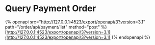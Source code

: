 # Query Payment Order



{% openapi src="http://127.0.0.1:4523/export/openapi/3?version=3.1" path="/order/api/payment/list" method="post" %}
[http://127.0.0.1:4523/export/openapi/3?version=3.1](http://127.0.0.1:4523/export/openapi/3?version=3.1)
{% endopenapi %}

